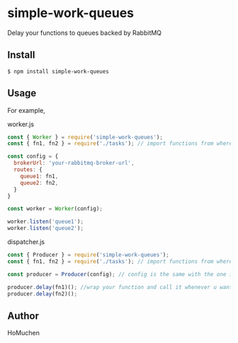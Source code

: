 # simple-work-queues

Delay your functions to queues backed by RabbitMQ

## Install

    $ npm install simple-work-queues

## Usage

For example,

worker.js
```javascript
const { Worker } = require('simple-work-queues');
const { fn1, fn2 } = require('./tasks'); // import functions from whereever you want

const config = {
  brokerUrl: 'your-rabbitmq-broker-url',
  routes: {
    queue1: fn1,
    queue2: fn2,
  }
}

const worker = Worker(config);

worker.listen('queue1');
worker.listen('queue2');

```

dispatcher.js
```javascript
const { Producer } = require('simple-work-queues');
const { fn1, fn2 } = require('./tasks'); // import functions from whereever you want

const producer = Producer(config); // config is the same with the one in worker.js

producer.delay(fn1)(); //wrap your function and call it whenever u want
producer.delay(fn2)();

```

## Author

HoMuchen
